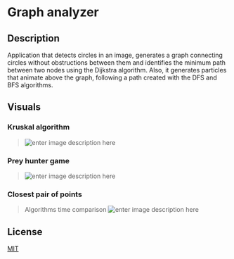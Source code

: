 # Graph analyzer

## Description
Application that detects circles in an image, generates a graph connecting circles without obstructions between them and identifies the minimum path between two nodes using the Dijkstra algorithm. Also, it generates particles that animate above the graph, following a path created with the DFS and BFS algorithms.

## Visuals

### Kruskal algorithm
> ![enter image description here](https://raw.githubusercontent.com/HumbertoMedinaG/Graph-analyzer/master/Resources/3-kruskal.png)

### Prey hunter game
> ![enter image description here](https://raw.githubusercontent.com/HumbertoMedinaG/Graph-analyzer/master/Resources/prey-hunter-game.gif)

### Closest pair of points
> Algorithms time comparison
![enter image description here](https://raw.githubusercontent.com/HumbertoMedinaG/Graph-analyzer/master/Resources/4-closest-pair-of-points.png)

## License
[MIT](https://choosealicense.com/licenses/mit/)
